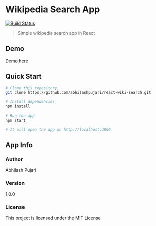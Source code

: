 # Wikipedia Search App

[![Build Status](https://travis-ci.org/abhilashpujari/react-wiki-search.svg?branch=master)](https://travis-ci.org/abhilashpujari/react-wiki-search)

> Simple wikipedia search app in React

## Demo
[Demo here](https://abhilashpujari.github.io/react-wiki-search/)
## Quick Start

```bash
# Clone this repository
git clone https://github.com/abhilashpujari/react-wiki-search.git

# Install dependencies
npm install

# Run the app
npm start

# It will open the app on http://localhost:3000
```

## App Info

### Author

Abhilash Pujari

### Version

1.0.0

### License

This project is licensed under the MIT License
